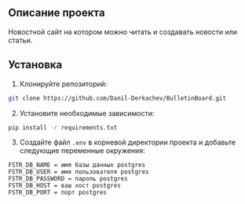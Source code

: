 ## Описание проекта

Новостной сайт на котором можно читать и создавать новости или статьи.

## Установка

1. Клонируйте репозиторий:

```bash
git clone https://github.com/Danil-Derkachev/BulletinBoard.git
```

2. Установите необходимые зависимости:

```bash
pip install -r requirements.txt
```

3. Создайте файл `.env` в корневой директории проекта и добавьте следующие переменные окружения:

```
FSTR_DB_NAME = имя базы данных postgres
FSTR_DB_USER = имя пользователя postgres
FSTR_DB_PASSWORD = пароль postgres
FSTR_DB_HOST = ваш хост postgres
FSTR_DB_PORT = порт postgres
```